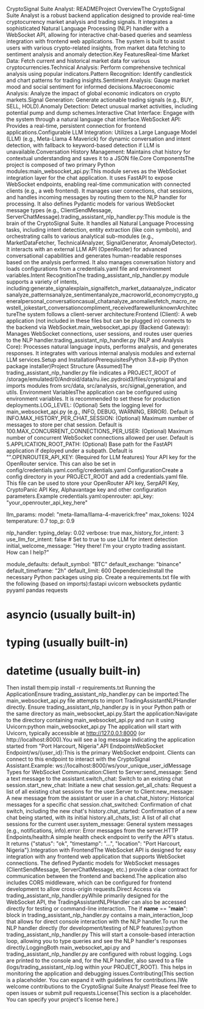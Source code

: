 CryptoSignal Suite Analyst: READMEProject OverviewThe CryptoSignal Suite Analyst is a robust backend application designed to provide real-time cryptocurrency market analysis and trading signals. It integrates a sophisticated Natural Language Processing (NLP) handler with a WebSocket API, allowing for interactive chat-based queries and seamless integration with frontend web applications. The system is built to assist users with various crypto-related insights, from market data fetching to sentiment analysis and anomaly detection.Key FeaturesReal-time Market Data: Fetch current and historical market data for various cryptocurrencies.Technical Analysis: Perform comprehensive technical analysis using popular indicators.Pattern Recognition: Identify candlestick and chart patterns for trading insights.Sentiment Analysis: Gauge market mood and social sentiment for informed decisions.Macroeconomic Analysis: Analyze the impact of global economic indicators on crypto markets.Signal Generation: Generate actionable trading signals (e.g., BUY, SELL, HOLD).Anomaly Detection: Detect unusual market activities, including potential pump and dump schemes.Interactive Chat Interface: Engage with the system through a natural language chat interface.WebSocket API: Provides a real-time, persistent connection for frontend applications.Configurable LLM Integration: Utilizes a Large Language Model (LLM) (e.g., Meta-Llama 4 Maverick) for dynamic conversation and intent detection, with fallback to keyword-based detection if LLM is unavailable.Conversation History Management: Maintains chat history for contextual understanding and saves it to a JSON file.Core ComponentsThe project is composed of two primary Python modules:main_websocket_api.py:This module serves as the WebSocket integration layer for the chat application. It uses FastAPI to expose WebSocket endpoints, enabling real-time communication with connected clients (e.g., a web frontend). It manages user connections, chat sessions, and handles incoming messages by routing them to the NLP handler for processing. It also defines Pydantic models for various WebSocket message types (e.g., ClientSendMessage, ServerChatMessage).trading_assistant_nlp_handler.py:This module is the brain of the CryptoSignal Suite. It handles all Natural Language Processing tasks, including intent detection, entity extraction (like coin symbols), and orchestrating calls to various analytical sub-modules (e.g., MarketDataFetcher, TechnicalAnalyzer, SignalGenerator, AnomalyDetector). It interacts with an external LLM API (OpenRouter) for advanced conversational capabilities and generates human-readable responses based on the analysis performed. It also manages conversation history and loads configurations from a credentials.yaml file and environment variables.Intent RecognitionThe trading_assistant_nlp_handler.py module supports a variety of intents, including:generate_signalexplain_signalfetch_market_dataanalyze_indicatorsanalyze_patternsanalyze_sentimentanalyze_macroworld_economycrypto_generalpersonal_conversationcasual_chatanalyze_anomaliesfetch_macro_newstell_jokestart_conversationcompliment_receivedfarewellunknownArchitectureThe system follows a client-server architecture:Frontend (Client): A web application (not included in these files but can be plugged in) connects to the backend via WebSocket.main_websocket_api.py (Backend Gateway): Manages WebSocket connections, user sessions, and routes user queries to the NLP handler.trading_assistant_nlp_handler.py (NLP and Analysis Core): Processes natural language inputs, performs analysis, and generates responses. It integrates with various internal analysis modules and external LLM services.Setup and InstallationPrerequisitesPython 3.8+pip (Python package installer)Project Structure (Assumed)The trading_assistant_nlp_handler.py file indicates a PROJECT_ROOT of /storage/emulated/0/Android/data/ru.iiec.pydroid3/files/cryptsignal and imports modules from src/data, src/analysis, src/signal_generation, and utils. 
Environment VariablesThe application can be configured using environment variables. It is recommended to set these for production deployments.LOG_LEVEL: (Optional) Sets the logging level for main_websocket_api.py (e.g., INFO, DEBUG, WARNING, ERROR). Default is INFO.MAX_HISTORY_PER_CHAT_SESSION: (Optional) Maximum number of messages to store per chat session. Default is 100.MAX_CONCURRENT_CONNECTIONS_PER_USER: (Optional) Maximum number of concurrent WebSocket connections allowed per user. Default is 5.APPLICATION_ROOT_PATH: (Optional) Base path for the FastAPI application if deployed under a subpath. Default is "".OPENROUTER_API_KEY: (Required for LLM features) Your API key for the OpenRouter service. This can also be set in config/credentials.yaml.config/credentials.yaml ConfigurationCreate a config directory in your PROJECT_ROOT and add a credentials.yaml file. This file can be used to store your OpenRouter API key, SerpAPI Key, CryptoPanic API Key, Alphavantage key and other configuration parameters.Example credentials.yaml:openrouter:
  api_key: "your_openrouter_api_key_here"

llm_params:
  model: "meta-llama/llama-4-maverick:free"
  max_tokens: 1024
  temperature: 0.7
  top_p: 0.9

nlp_handler:
  typing_delay: 0.02
  verbose: true
  max_history_for_intent: 3
  use_llm_for_intent: false # Set to true to use LLM for intent detection
  initial_welcome_message: "Hey there! I'm your crypto trading assistant. How can I help?"

module_defaults:
  default_symbol: "BTC"
  default_exchange: "binance"
  default_timeframe: "2h"
  default_limit: 600
DependenciesInstall the necessary Python packages using pip. Create a requirements.txt file with the following (based on imports):fastapi
uvicorn
websockets
pydantic
pyyaml
pandas
requests
# asyncio (usually built-in)
# typing (usually built-in)
# datetime (usually built-in)
Then install them:pip install -r requirements.txt
Running the ApplicationEnsure trading_assistant_nlp_handler.py can be imported:The main_websocket_api.py file attempts to import TradingAssistantNLPHandler directly. Ensure trading_assistant_nlp_handler.py is in your Python path or the same directory as main_websocket_api.py.Start the application:Navigate to the directory containing main_websocket_api.py and run it using Uvicorn:python main_websocket_api.py
The application will start with Uvicorn, typically accessible at http://127.0.0.1:8000 (or http://localhost:8000).You will see a log message indicating the application started from "Port Harcourt, Nigeria".API EndpointsWebSocket Endpoint/ws/{user_id}:This is the primary WebSocket endpoint. Clients can connect to this endpoint to interact with the CryptoSignal Assistant.Example: ws://localhost:8000/ws/your_unique_user_idMessage Types for WebSocket Communication:Client to Server:send_message: Send a text message to the assistant.switch_chat: Switch to an existing chat session.start_new_chat: Initiate a new chat session.get_all_chats: Request a list of all existing chat sessions for the user.Server to Client:new_message: A new message from the assistant or user in a chat.chat_history: Historical messages for a specific chat session.chat_switched: Confirmation of chat switch, including the new chat's history.chat_started: Confirmation of a new chat being started, with its initial history.all_chats_list: A list of all chat sessions for the current user.system_message: General system messages (e.g., notifications, info).error: Error messages from the server.HTTP Endpoints/health:A simple health check endpoint to verify the API's status. It returns {"status": "ok", "timestamp": "...", "location": "Port Harcourt, Nigeria"}.Integration with FrontendThe WebSocket API is designed for easy integration with any frontend web application that supports WebSocket connections. The defined Pydantic models for WebSocket messages (ClientSendMessage, ServerChatMessage, etc.) provide a clear contract for communication between the frontend and backend.The application also includes CORS middleware, which can be configured for frontend development to allow cross-origin requests.Direct Access via trading_assistant_nlp_handler.pyWhile primarily designed for the WebSocket API, the TradingAssistantNLPHandler can also be accessed directly for testing or command-line interaction. The if __name__ == "__main__": block in trading_assistant_nlp_handler.py contains a main_interaction_loop that allows for direct console interaction with the NLP handler.To run the NLP handler directly (for development/testing of NLP features):python trading_assistant_nlp_handler.py
This will start a console-based interaction loop, allowing you to type queries and see the NLP handler's responses directly.LoggingBoth main_websocket_api.py and trading_assistant_nlp_handler.py are configured with robust logging. Logs are printed to the console and, for the NLP handler, also saved to a file (logs/trading_assistant_nlp.log within your PROJECT_ROOT). This helps in monitoring the application and debugging issues.Contributing(This section is a placeholder. You can expand it with guidelines for contributions.)We welcome contributions to the CryptoSignal Suite Analyst! Please feel free to open issues or submit pull requests.License(This section is a placeholder. You can specify your project's license here.)